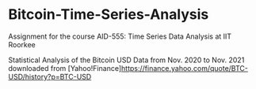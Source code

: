 # Bitcoin-Time-Series-Analysis

Assignment for the course AID-555: Time Series Data Analysis at IIT Roorkee

Statistical Analysis of the Bitcoin USD Data from Nov. 2020 to Nov. 2021 downloaded from [Yahoo!Finance]https://finance.yahoo.com/quote/BTC-USD/history?p=BTC-USD 
